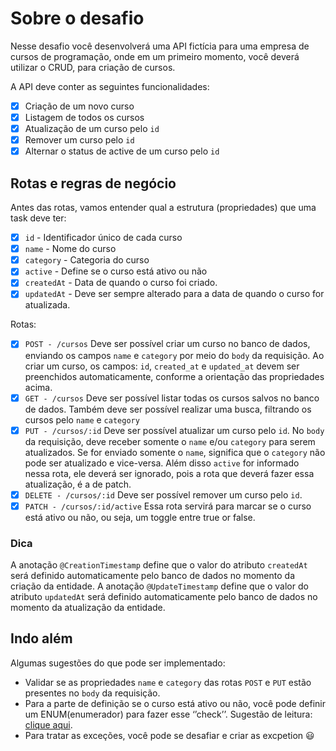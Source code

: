 # Sobre o desafio

Nesse desafio você desenvolverá uma API fictícia para uma empresa de cursos de programação, onde em um primeiro momento, você deverá utilizar o CRUD, para criação de cursos.

A API deve conter as seguintes funcionalidades:

- [x] Criação de um novo curso
- [x] Listagem de todos os cursos
- [x] Atualização de um curso pelo `id`
- [x] Remover um curso pelo `id`
- [x] Alternar o status de active de um curso pelo `id`

## Rotas e regras de negócio

Antes das rotas, vamos entender qual a estrutura (propriedades) que uma task deve ter:

- [x] `id` - Identificador único de cada curso
- [x] `name` - Nome do curso
- [x] `category` - Categoria do curso
- [x] `active` - Define se o curso está ativo ou não
- [x] `createdAt` - Data de quando o curso foi criado.
- [x] `updatedAt` - Deve ser sempre alterado para a data de quando o curso for atualizada.

Rotas:

- [x] `POST - /cursos`
    Deve ser possível criar um curso no banco de dados, enviando os campos `name` e `category` por meio do `body` da requisição.
    Ao criar um curso, os campos: `id`, `created_at`   e `updated_at` devem ser preenchidos automaticamente, conforme a orientação das propriedades acima.
- [x] `GET - /cursos`
    Deve ser possível listar todas os cursos salvos no banco de dados.
    Também deve ser possível realizar uma busca, filtrando os cursos pelo `name` e `category`
- [x] `PUT - /cursos/:id`
    Deve ser possível atualizar um curso pelo `id`.
    No `body` da requisição, deve receber somente o `name` e/ou `category` para serem atualizados.
    Se for enviado somente o `name`, significa que o `category` não pode ser atualizado e vice-versa. Além disso `active` for informado nessa rota, ele deverá ser ignorado, pois a rota que deverá fazer essa atualização, é a de patch.
- [x] `DELETE - /cursos/:id`
    Deve ser possível remover um curso pelo `id`.
- [x] `PATCH - /cursos/:id/active`
    Essa rota servirá para marcar se o curso está ativo ou não, ou seja, um toggle entre true or false.

### Dica

A anotação `@CreationTimestamp` define que o valor do atributo `createdAt` será definido automaticamente pelo banco de dados no momento da criação da entidade. A anotação `@UpdateTimestamp` define que o valor do atributo `updatedAt` será definido automaticamente pelo banco de dados no momento da atualização da entidade.

## Indo além

Algumas sugestões do que pode ser implementado:

- Validar se as propriedades `name` e `category` das rotas `POST` e `PUT` estão presentes no `body` da requisição.
- Para a parte de definição se o curso está ativo ou não, você pode definir um ENUM(enumerador) para fazer esse ‘’check’’.   Sugestão de leitura: [clique aqui](https://www.devmedia.com.br/enums-no-java/38764).
- Para tratar as exceções, você pode se desafiar e criar as excpetion  😃
